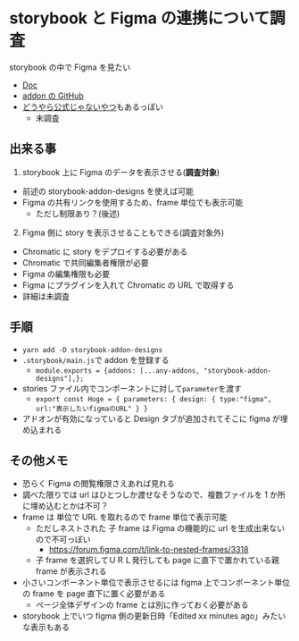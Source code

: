 # storybook と Figma の連携について調査

storybook の中で Figma を見たい

- [Doc](https://help.figma.com/hc/en-us/articles/360045003494-Storybook-and-Figma)
- [addon の GitHub](https://github.com/pocka/storybook-addon-designs/blob/master/README.md)
- [どうやら公式じゃないやつ](https://github.com/hharnisc/storybook-addon-figma)もあるっぽい
  - 未調査

## 出来る事

1. storybook 上に Figma のデータを表示させる(**調査対象**)

- 前述の storybook-addon-designs を使えば可能
- Figma の共有リンクを使用するため、frame 単位でも表示可能
  - ただし制限あり？(後述)

2. Figma 側に story を表示させることもできる(調査対象外)

- Chromatic に story をデプロイする必要がある
- Chromatic で共同編集者権限が必要
- Figma の編集権限も必要
- Figma にプラグインを入れて Chromatic の URL で取得する
- 詳細は未調査

## 手順

- `yarn add -D storybook-addon-designs`
- `.storybook/main.js`で addon を登録する
  - `module.exports = {addons: [...any-addons, "storybook-addon-designs"],};`
- stories ファイル内でコンポーネントに対して`parameter`を渡す
  - `export const Hoge = { parameters: { design: { type:"figma", url:"表示したいfigmaのURL" } }`
- アドオンが有効になっていると Design タブが追加されてそこに figma が埋め込まれる

## その他メモ

- 恐らく Figma の閲覧権限さえあれば見れる
- 調べた限りでは url はひとつしか渡せなそうなので、複数ファイルを 1 か所に埋め込むとかは不可？
- frame は 単位で URL を取れるので frame 単位で表示可能
  - ただしネストされた 子 frame は Figma の機能的に url を生成出来ないので不可っぽい
    - https://forum.figma.com/t/link-to-nested-frames/3318
  - 子 frame を選択してＵＲＬ発行しても page に直下で置かれている親 frame が表示される
- 小さいコンポーネント単位で表示させるには figma 上でコンポーネント単位の frame を page 直下に置く必要がある
  - ページ全体デザインの frame とは別に作っておく必要がある
- storybook 上でいつ figma 側の更新日時「Edited xx minutes ago」みたいな表示もある
